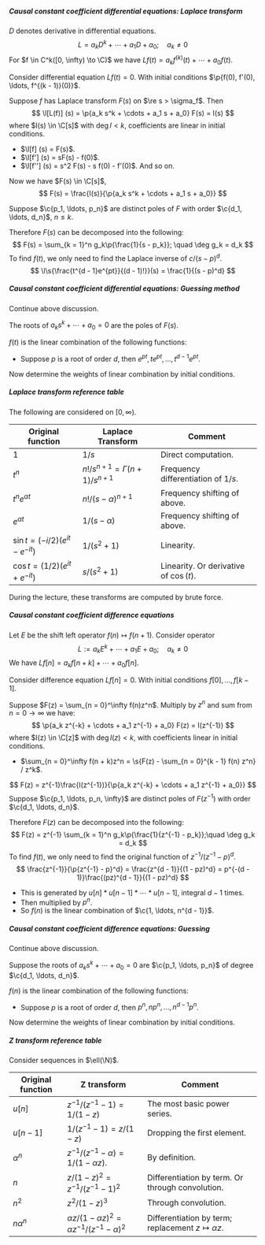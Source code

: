 ##### Causal constant coefficient differential equations: Laplace transform

$D$ denotes derivative in differential equations.
$$
L = a_k D^k + \cdots + a_1 D + a_0; \quad a_k \neq 0
$$
For $f \in C^k([0, \infty) \to \C)$ we have $L f(t) = a_k f^{(k)}(t) + \cdots + a_0 f(t)$.

Consider differential equation $Lf(t) = 0$. With initial conditions $\p{f(0), f'(0), \ldots, f^{(k - 1)}(0)}$.

Suppose $f$ has Laplace transform $F(s)$ on $\re s > \sigma_f$. Then
$$
\l[L(f)] (s) = \p{a_k s^k + \cdots + a_1 s + a_0} F(s) = I(s)
$$
where $I(s) \in \C[s]$ with $\deg I < k$, coefficients are linear in initial conditions.

- $\l[f] (s) = F(s)$.
- $\l[f'] (s) = sF(s) - f(0)$.
- $\l[f''] (s) = s^2 F(s) - s f(0) - f'(0)$. And so on.

Now we have $F(s) \in \C[s]$,
$$
F(s) = \frac{I(s)}{\p{a_k s^k + \cdots + a_1 s + a_0}}
$$

Suppose $\c{p_1, \ldots, p_n}$ are distinct poles of $F$ with order $\c{d_1, \ldots, d_n}$, $n \le k$.

Therefore $F(s)$ can be decomposed into the following:
$$
F(s) = \sum_{k = 1}^n g_k\p{\frac{1}{s - p_k}}; \quad \deg g_k = d_k
$$
To find $f(t)$, we only need to find the Laplace inverse of $c / (s - p)^d$.
$$
\l\s{\frac{t^{d - 1}e^{pt}}{(d - 1)!}}(s) = \frac{1}{(s - p)^d}
$$

##### Causal constant coefficient differential equations: Guessing method

Continue above discussion.

The roots of $a_k s^k + \cdots + a_0 = 0$ are the poles of $F(s)$.

$f(t)$ is the linear combination of the following functions:

- Suppose $p$ is a root of order $d$, then $e^{pt}, te^{pt}, \ldots, t^{d - 1} e^{pt}$.

Now determine the weights of linear combination by initial conditions.

##### Laplace transform reference table

The following are considered on $[0, \infty)$.

| Original function                   | Laplace Transform                        | Comment                                 |
| ----------------------------------- | ---------------------------------------- | --------------------------------------- |
| $1$                                 | $1/s$                                    | Direct computation.                     |
| $t^n$                               | $n!/s^{n+1} = \Gamma(n + 1) / s^{n + 1}$ | Frequency differentiation of $1/s$.     |
| $t^n e^{\alpha t}$                  | $n!/(s - \alpha)^{n + 1}$                | Frequency shifting of above.            |
| $e^{\alpha t}$                      | $1 / (s - \alpha)$                       | Frequency shifting of above.            |
| $\sin t = (-i/2)(e^{it} - e^{-it})$ | $1 / (s^2 + 1)$                          | Linearity.                              |
| $\cos t = (1/2)(e^{it} + e^{-it})$  | $s / (s^2 + 1)$                          | Linearity. Or derivative of $\cos (t)$. |

During the lecture, these transforms are computed by brute force.

##### Causal constant coefficient difference equations

Let $E$ be the shift left operator $f(n) \mapsto f(n + 1)$. Consider operator
$$
L := a_k E^k + \cdots + a_1 E + a_0; \quad a_k \neq 0
$$
We have $L f[n] = a_k f[n + k] + \cdots + a_0 f[n]$.

Consider difference equation $Lf[n] = 0$. With initial conditions $f[0], \ldots, f[k - 1]$.

Suppose $F(z) = \sum_{n = 0}^\infty f(n)z^n$. Multiply by $z^n$ and sum from $n = 0 \to \infty$ we have:
$$
\p{a_k z^{-k} + \cdots + a_1 z^{-1} + a_0} F(z) = I(z^{-1})
$$
where $I(z) \in \C[z]$ with $\deg I(z) < k$, with coefficients linear in initial conditions.

- $\sum_{n = 0}^\infty f(n + k)z^n = \s{F(z) - \sum_{n = 0}^{k - 1} f(n) z^n} / z^k$.

$$
F(z) = z^{-1}\frac{I(z^{-1})}{\p{a_k z^{-k} + \cdots + a_1 z^{-1} + a_0}}
$$
Suppose $\c{p_1, \ldots, p_n, \infty}$ are distinct poles of $F(z^{-1})$ with order $\c{d_1, \ldots, d_n}$.

Therefore $F(z)$ can be decomposed into the following:
$$
F(z) = z^{-1} \sum_{k = 1}^n g_k\p{\frac{1}{z^{-1} - p_k}};\quad \deg g_k = d_k
$$
To find $f(t)$, we only need to find the original function of $z^{-1} / (z^{-1} - p)^d$.
$$
\frac{z^{-1}}{\p{z^{-1} - p}^d} = \frac{z^{d - 1}}{(1 - pz)^d} = p^{-(d - 1)}\frac{(pz)^{d - 1}}{(1 - pz)^d}
$$

- This is generated by $u[n] * u[n - 1] * \cdots * u[n - 1]$, integral $d - 1$ times.
- Then multiplied by $p^n$.
- So $f(n)$ is the linear combination of $\c{1, \ldots, n^{d - 1}}$.

##### Causal constant coefficient difference equations: Guessing

Continue above discussion.

Suppose the roots of $a_k s^k + \cdots + a_0 = 0$ are $\c{p_1, \ldots, p_n}$ of degree $\c{d_1, \ldots, d_n}$.

$f(n)$ is the linear combination of the following functions:

- Suppose $p$ is a root of order $d$, then $p^n, np^{n}, \ldots, n^{d - 1}p^n$.

Now determine the weights of linear combination by initial conditions.

##### Z transform reference table

Consider sequences in $\ell(\N)$.

| Original function | Z transform                                                  | Comment                                                    |
| ----------------- | ------------------------------------------------------------ | ---------------------------------------------------------- |
| $u[n]$            | $z^{-1} / (z^{-1} - 1) = 1 / (1 - z)$                        | The most basic power series.                               |
| $u[n - 1]$        | $1 / (z^{-1} - 1) = z / (1 - z)$                             | Dropping the first element.                                |
| $\alpha^n$        | $z^{-1} / (z^{-1} - \alpha) = 1 / (1 - \alpha z)$.           | By definition.                                             |
| $n$               | $z / (1 - z)^2 = z^{-1}/(z^{-1} - 1)^2$                      | Differentiation by term. Or through convolution.           |
| $n^2$             | $z^2 / (1 - z)^3$                                            | Through convolution.                                       |
| $n \alpha^n$      | $\alpha z / (1 - \alpha z)^2 = \alpha z^{-1}/(z^{-1} - \alpha)^2$ | Differentiation by term; replacement $z \mapsto \alpha z$. |

